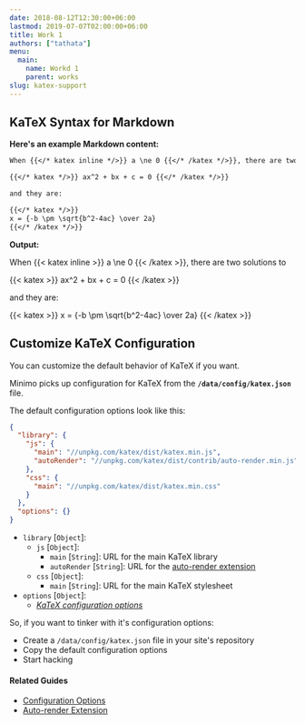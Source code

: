 ```yaml
---
date: 2018-08-12T12:30:00+06:00
lastmod: 2019-07-07T02:00:00+06:00
title: Work 1
authors: ["tathata"]
menu:
  main:
    name: Workd 1
    parent: works
slug: katex-support
---
```


## KaTeX Syntax for Markdown


**Here's an example Markdown content:**

```md
When {{</* katex inline */>}} a \ne 0 {{</* /katex */>}}, there are two solutions to

{{</* katex */>}} ax^2 + bx + c = 0 {{</* /katex */>}}

and they are:

{{</* katex */>}}
x = {-b \pm \sqrt{b^2-4ac} \over 2a}
{{</* /katex */>}}
```

**Output:**

When {{< katex inline >}} a \ne 0 {{< /katex >}}, there are two solutions to

{{< katex >}} ax^2 + bx + c = 0 {{< /katex >}}

and they are:

{{< katex >}}
x = {-b \pm \sqrt{b^2-4ac} \over 2a}
{{< /katex >}}

## Customize KaTeX Configuration

You can customize the default behavior of KaTeX if you want.

Minimo picks up configuration for KaTeX from the **`/data/config/katex.json`** file.

The default configuration options look like this:

```json
{
  "library": {
    "js": {
      "main": "//unpkg.com/katex/dist/katex.min.js",
      "autoRender": "//unpkg.com/katex/dist/contrib/auto-render.min.js"
    },
    "css": {
      "main": "//unpkg.com/katex/dist/katex.min.css"
    }
  },
  "options": {}
}
```

- `library` [`Object`]:
  - `js` [`Object`]:
      - `main` [`String`]: URL for the main KaTeX library
      - `autoRender` [`String`]: URL for the [auto-render extension](https://khan.github.io/KaTeX/docs/autorender.html)
  - `css` [`Object`]:
      - `main` [`String`]: URL for the main KaTeX stylesheet
- `options` [`Object`]:
  - _[KaTeX configuration options](https://khan.github.io/KaTeX/docs/options.html)_

So, if you want to tinker with it's configuration options:

- Create a `/data/config/katex.json` file in your site's repository
- Copy the default configuration options
- Start hacking

#### Related Guides

- [Configuration Options](https://khan.github.io/KaTeX/docs/options.html)
- [Auto-render Extension](https://khan.github.io/KaTeX/docs/autorender.html)
